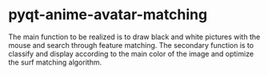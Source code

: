 # pyqt-anime-avatar-matching
The main function to be realized is to draw black and white pictures with the mouse and search through feature matching. The secondary function is to classify and display according to the main color of the image and optimize the surf matching algorithm.
